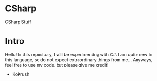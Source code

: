 # CSharp
CSharp Stuff

# Intro

Hello!
In this repository, I will be experimenting with C#. I am quite new in this language, so do not expect extraordinary things from me... Anyways, feel free to use my code, but please give me credit!

- KoKrush
